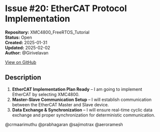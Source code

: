 # Issue #20: EtherCAT Protocol Implementation

**Repository:** XMC4800_FreeRTOS_Tutorial  
**Status:** Open  
**Created:** 2025-01-31  
**Updated:** 2025-02-02  
**Author:** @Girivelavan  

[View on GitHub](https://github.com/Simtestlab/XMC4800_FreeRTOS_Tutorial/issues/20)

## Description

1. **EtherCAT Implementation Plan Ready** – I am going to implement EtherCAT by selecting XMC4800.
2. **Master-Slave Communication Setup** – I will establish communication between the EtherCAT Master and Slave device.
3. **Data Exchange & Synchronization** – I will ensure real-time cyclic data exchange and proper synchronization for deterministic communication.


@crmaarimuthu @prabhagaran @sajimotrax @aeroramesh 

